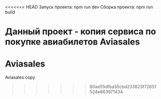 <<<<<<< HEAD
Запуск проекта: npm run dev 
Сборка проекта: npm run build

Данный проект - копия сервиса по покупке авиабилетов Aviasales
=======
# Aviasales
Aviasales copy
>>>>>>> 80ae55dfba55cbd233823f72651524e663971434

